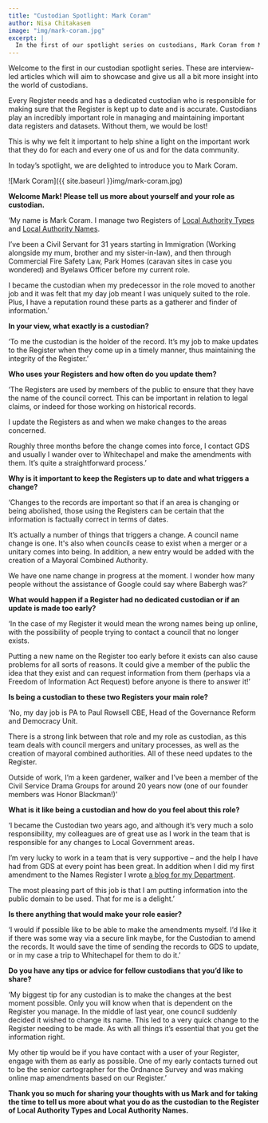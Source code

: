 ```yaml
---
title: "Custodian Spotlight: Mark Coram"
author: Nisa Chitakasem
image: "img/mark-coram.jpg"
excerpt: |
  In the first of our spotlight series on custodians, Mark Coram from MHCLG gives us some tips on managing important data and explains some subtleties in keeping his Local Authority Name and Local Authority Type Registers up to date.
---
```

Welcome to the first in our custodian spotlight series. These are interview-led articles which will aim to showcase and give us all a bit more insight into the world of custodians.

Every Register needs and has a dedicated custodian who is responsible for making sure that the Register is kept up to date and is accurate. Custodians play an incredibly important role in managing and maintaining important data registers and datasets. Without them, we would be lost!

This is why we felt it important to help shine a light on the important work that they do for each and every one of us and for the data community.

In today’s spotlight, we are delighted to introduce you to Mark Coram.

![Mark Coram]({{ site.baseurl }}img/mark-coram.jpg)

**Welcome Mark! Please tell us more about yourself and your role as custodian.**

‘My name is Mark Coram. I manage two Registers of [Local Authority Types](https://registers.app/browse/ministry-of-housing-communities-and-local-government/local-authority-type) and [Local Authority Names](https://registers.app/browse/ministry-of-housing-communities-and-local-government/local-authority-eng).

I’ve been a Civil Servant for 31 years starting in Immigration (Working alongside my mum, brother and my sister-in-law), and then through Commercial Fire Safety Law, Park Homes (caravan sites in case you wondered) and Byelaws Officer before my current role.

I became the custodian when my predecessor in the role moved to another job and it was felt that my day job meant I was uniquely suited to the role. Plus, I have a reputation round these parts as a gatherer and finder of information.’

**In your view, what exactly is a custodian?**

‘To me the custodian is the holder of the record. It’s my job to make updates to the Register when they come up in a timely manner, thus maintaining the integrity of the Register.’

**Who uses your Registers and how often do you update them?**

‘The Registers are used by members of the public to ensure that they have the name of the council correct. This can be important in relation to legal claims, or indeed for those working on historical records.

I update the Registers as and when we make changes to the areas concerned.

Roughly three months before the change comes into force, I contact GDS and usually I wander over to Whitechapel and make the amendments with them. It’s quite a straightforward process.’

**Why is it important to keep the Registers up to date and what triggers a change?**

‘Changes to the records are important so that if an area is changing or being abolished, those using the Registers can be certain that the information is factually correct in terms of dates.

It’s actually a number of things that triggers a change. A council name change is one. It's also when councils cease to exist when a merger or a unitary comes into being. In addition, a new entry would be added with the creation of a Mayoral Combined Authority.

We have one name change in progress at the moment. I wonder how many people without the assistance of Google could say where Babergh was?’

**What would happen if a Register had no dedicated custodian or if an update is made too early?**

‘In the case of my Register it would mean the wrong names being up online, with the possibility of people trying to contact a council that no longer exists.

Putting a new name on the Register too early before it exists can also cause problems for all sorts of reasons. It could give a member of the public the idea that they exist and can request information from them (perhaps via a Freedom of Information Act Request) before anyone is there to answer it!’

**Is being a custodian to these two Registers your main role?**

‘No, my day job is PA to Paul Rowsell CBE, Head of the Governance Reform and Democracy Unit.

There is a strong link between that role and my role as custodian, as this team deals with council mergers and unitary processes, as well as the creation of mayoral combined authorities. All of these need updates to the Register.

Outside of work, I’m a keen gardener, walker and I’ve been a member of the Civil Service Drama Groups for around 20 years now (one of our founder members was Honor Blackman!)’

**What is it like being a custodian and how do you feel about this role?**

‘I became the Custodian two years ago, and although it’s very much a solo responsibility, my colleagues are of great use as I work in the team that is responsible for any changes to Local Government areas.

I’m very lucky to work in a team that is very supportive – and the help I have had from GDS at every point has been great. In addition when I did my first amendment to the Names Register I wrote [a blog for my Department](https://cloglnd.wordpress.com/2018/01/10/januarys-ld-blog/).

The most pleasing part of this job is that I am putting information into the public domain to be used. That for me is a delight.’

**Is there anything that would make your role easier?**

‘I would if possible like to be able to make the amendments myself. I’d like it if there was some way via a secure link maybe, for the Custodian to amend the records. It would save the time of sending the records to GDS to update, or in my case a trip to Whitechapel for them to do it.’

**Do you have any tips or advice for fellow custodians that you’d like to share?**

‘My biggest tip for any custodian is to make the changes at the best moment possible. Only you will know when that is dependent on the Register you manage. In the middle of last year, one council suddenly decided it wished to change its name. This led to a very quick change to the Register needing to be made. As with all things it’s essential that you get the information right.

My other tip would be if you have contact with a user of your Register, engage with them as early as possible. One of my early contacts turned out to be the senior cartographer for the Ordnance Survey and was making online map amendments based on our Register.’

**Thank you so much for sharing your thoughts with us Mark and for taking the time to tell us more about what you do as the custodian to the Register of Local Authority Types and Local Authority Names.**


